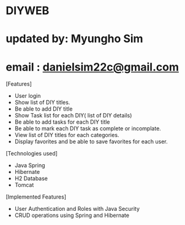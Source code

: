 # DIYWEB
# updated by: Myungho Sim
# email : danielsim22c@gmail.com
[Features]
 - User login
 - Show list of DIY titles.
 - Be able to add DIY title
 - Show Task list for each DIY( list of DIY details)
 - Be able to add tasks for each DIY title
 - Be able to mark each DIY task as complete or incomplate.
 - View list of DIY titles for each categories.
 - Display favorites and be able to save favorites for each user.

[Technologies used]
- Java Spring
- Hibernate
- H2 Database
- Tomcat

[Implemented Features]
- User Authentication and Roles with Java Security
- CRUD operations using Spring and Hibernate
